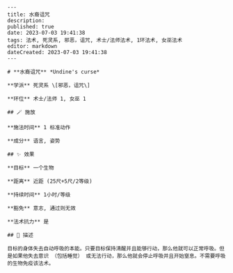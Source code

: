 
    ---
    title: 水裔诅咒
    description: 
    published: true
    date: 2023-07-03 19:41:38
    tags: 法术, 死灵系, 邪恶，诅咒, 术士/法师法术, 1环法术, 女巫法术
    editor: markdown
    dateCreated: 2023-07-03 19:41:38
    ---

    # **水裔诅咒** *Undine's curse*

    **学派** 死灵系 \[邪恶，诅咒\] 

    **环位** 术士/法师 1, 女巫 1

    ## 🪄 施放

    **施法时间** 1 标准动作

    **成分** 语言, 姿势

    ## ✨ 效果 

    **目标** 一个生物 

    **距离** 近距 (25尺+5尺/2等级)  

    **持续时间** 1小时/等级 

    **豁免** 意志, 通过则无效

    **法术抗力** 是

    ## 📖 描述

    目标的身体失去自动呼吸的本能。只要目标保持清醒并且能够行动，那么他就可以正常呼吸。但是如果他失去意识 （包括睡觉） 或无法行动，那么他就会停止呼吸并且开始窒息。不需要呼吸的生物免疫该法术。
    